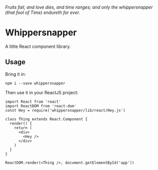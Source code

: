 _Fruits fail, and love dies, and time ranges; and only the whippersnapper (that fool of Time) endureth for ever._

# Whippersnapper

A little React component library.

## Usage
Bring it in:
```
npm i --save whippersnapper
```

Then use it in your ReactJS project:
```
import React from 'react'
import ReactDOM from 'react-dom'
const Hey = require('whippersnapper/lib/react/Hey.js')

class Thing extends React.Component {
  render() {
    return (
      <div>
        <Hey />
      </div>
    )
  }
}

ReactDOM.render(<Thing />, document.getElementById('app'))
```
